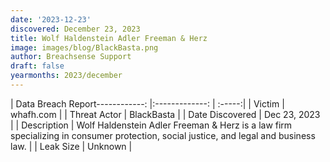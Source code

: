 ```yaml
---
date: '2023-12-23'
discovered: December 23, 2023
title: Wolf Haldenstein Adler Freeman & Herz
image: images/blog/BlackBasta.png
author: Breachsense Support
draft: false
yearmonths: 2023/december
---
```


| Data Breach Report------------:     |:-------------:    | :-----:|
| Victim      | whafh.com      | 
| Threat Actor      | BlackBasta      | 
| Date Discovered      | Dec 23, 2023      | 
| Description      | Wolf Haldenstein Adler Freeman & Herz is a law firm specializing in consumer protection, social justice, and legal and business law.      | 
| Leak Size      | Unknown      | 


